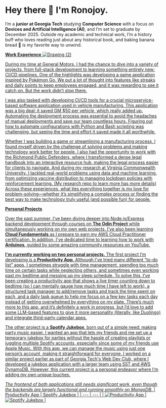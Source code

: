 # Hey there 👋 I'm Ronojoy.

I’m a **junior at Georgia Tech** studying **Computer Science** with a focus on **Devices and Artificial Intelligence (AI)**, and I’m set to graduate by December 2025. Outside my academic and technical work, I’m a history buff who loves reading just about any historical book, and baking banana bread 🍞 is my favorite way to unwind.

<u>**Work Experience**<u>
![Drawing (2)](https://github.com/user-attachments/assets/9e44306b-f9ba-435c-a890-96aceb76ce11)



During my time at General Motors, I had the chance to dive into a variety of projects, from full-stack development to learning something entirely new: CI/CD pipelines. One of the highlights was developing a game application inspired by Pokémon Go. We put a lot of thought into features like streaks and daily points to keep employees engaged, and it was rewarding to see it catch on. But the work didn’t stop there.

I was also tasked with developing CI/CD tools for a crucial microservice-based software application used in vehicle manufacturing. This application was a big deal: it saved GM $50 per vehicle, which really added up. Automating the deployment process was essential to avoid the headaches of manual deployments and save our team countless hours. Figuring out how to automate configurations with Python and Bash scripting was challenging, but seeing the time and effort it saved made it all worthwhile.

Whether I was building a game or streamlining a manufacturing process, I found myself driven by the challenge of solving problems and making technology work better for people. I also had the opportunity to work with the Richmond Public Defenders, where I transformed a dense legal handbook into an interactive resource hub, making the legal process easier for clients to navigate. And during my research at Virginia Commonwealth University, I tackled real-world problems using data and machine learning, from optimizing vaccine distribution to managing lockdown policies with reinforcement learning. (My research repo [to learn more](https://github.com/ronojoyd/research-work) has more details) Across these experiences, what ties everything together is my love for problem-solving—whether it’s simplifying a complex process or finding the best way to make technology truly useful (and possible fun) for people.


<u>**Personal Projects**<u>

Over the past summer, I’ve been diving deeper into Node.js/Express backend development through courses on [**The Odin Project**](https://www.theodinproject.com/paths/full-stack-javascript/courses/nodejs) while simultaneously working on my own web projects. I've also been learning **Cloud Fundamentals** as I prepare to earn my AWS Cloud Practitioner certification. In addition, I've dedicated time to learning how to work with [**Arduinos**](https://github.com/ms-iot), guided by some amazing community resources on YouTube.

**I'm currently working on two personal projects.** The first project I’m developing is a [**Productivity App**](https://github.com/ronojoyd/productivity-app). Although I've tried many different “to-do list” apps, I sometimes struggle with time management, spending too much time on certain tasks while neglecting others, and sometimes even working past my bedtime and messing up my sleep schedule. To solve this, I’ve been creating a productivity app that shows a live timer counting down to bedtime (so I can mentally gauge how much time I have left to work), a structured task manager to add/remove tasks and track the time spent on each, and a daily task queue to help me focus on a few key tasks each day instead of getting overwhelmed by everything on my plate. There’s much more to this app, and it’s definitely a work in progress, but I’d love to add some LLM-based features to give it more personality (literally, like Duolingo) and integrate third-party calendar apps.

The other project is a [**Spotify Jukebox**](), born out of a simple need: making party music easier. I wanted an app that lets my friends and me set up a temporary jukebox for parties without the hassle of creating playlists or juggling multiple Spotify accounts, especially since some of my friends use Apple Music. With this app, we can manage the music using just one person’s account, making it straightforward for everyone. I worked on a similar project earlier as part of Georgia Tech's Web Dev Club, where I developed a jukebox application with a larger team using SST and AWS DynamoDB. However, this current project is a personal endeavor where I’m adding my own unique touches.

_The frontend of both applications still needs significant work, even though the backends are largely functional and running smoothly on MongoDB._
| Productivity App | Spotify Jukebox |
| --- | --- |
| ![Productivity App](https://github.com/user-attachments/assets/9cc5144f-40cb-4f07-a07f-47429f4ade05) | ![Spotify Jukebox](https://github.com/user-attachments/assets/2c6adde1-728d-473d-864e-af21a93b6639) |





<!--
**ronojoyd/ronojoyd** is a ✨ _special_ ✨ repository because its `README.md` (this file) appears on your GitHub profile.

Here are some ideas to get you started:

- 🔭 I’m currently working on ...
- 🌱 I’m currently learning ...
- 👯 I’m looking to collaborate on ...
- 🤔 I’m looking for help with ...
- 💬 Ask me about ...
- 📫 How to reach me: ...
- 😄 Pronouns: ...
- ⚡ Fun fact: ...
-->
